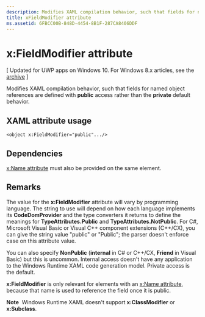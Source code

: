 ```yaml
---
description: Modifies XAML compilation behavior, such that fields for named object references are defined with public access rather than the private default behavior.
title: xFieldModifier attribute
ms.assetid: 6FBCC00B-848D-4454-8B1F-287CA8406DDF
---
```


# x:FieldModifier attribute

\[ Updated for UWP apps on Windows 10. For Windows 8.x articles, see the [archive](http://go.microsoft.com/fwlink/p/?linkid=619132) \]

Modifies XAML compilation behavior, such that fields for named object references are defined with **public** access rather than the **private** default behavior.

## XAML attribute usage

``` syntax
<object x:FieldModifier="public".../>
```

## Dependencies

[x:Name attribute](x-name-attribute.md) must also be provided on the same element.

## Remarks

The value for the **x:FieldModifier** attribute will vary by programming language. The string to use will depend on how each language implements its **CodeDomProvider** and the type converters it returns to define the meanings for **TypeAttributes.Public** and **TypeAttributes.NotPublic**. For C#, Microsoft Visual Basic or Visual C++ component extensions (C++/CX), you can give the string value "public" or "Public"; the parser doesn't enforce case on this attribute value.

You can also specify **NonPublic** (**internal** in C# or C++/CX, **Friend** in Visual Basic) but this is uncommon. Internal access doesn't have any application to the Windows Runtime XAML code generation model. Private access is the default.

**x:FieldModifier** is only relevant for elements with an [x:Name attribute](x-name-attribute.md), because that name is used to reference the field once it is public.

**Note**  Windows Runtime XAML doesn't support **x:ClassModifier** or **x:Subclass**.

